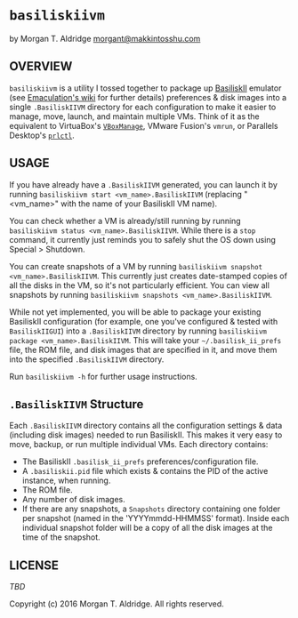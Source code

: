 `basiliskiivm`
==============
by Morgan T. Aldridge <morgant@makkintosshu.com>

OVERVIEW
--------

`basiliskiivm` is a utility I tossed together to package up [BasiliskII](https://github.com/cebix/macemu/) emulator (see [Emaculation's wiki](http://www.emaculation.com/doku.php/basilisk_ii) for further details) preferences & disk images into a single `.BasiliskIIVM` directory for each configuration to make it easier to manage, move, launch, and maintain multiple VMs. Think of it as the equivalent to VirtuaBox's [`VBoxManage`](https://www.virtualbox.org/manual/ch08.html), VMware Fusion's `vmrun`, or Parallels Desktop's [`prlctl`](http://kb.parallels.com/en/112013).

USAGE
-----

If you have already have a `.BasiliskIIVM` generated, you can launch it by running `basiliskiivm start <vm_name>.BasiliskIIVM` (replacing "<vm_name>" with the name of your BasiliskII VM name).

You can check whether a VM is already/still running by running `basiliskiivm status <vm_name>.BasiliskIIVM`. While there is a `stop` command, it currently just reminds you to safely shut the OS down using Special > Shutdown.

You can create snapshots of a VM by running `basiliskiivm snapshot <vm_name>.BasiliskIIVM`. This currently just creates date-stamped copies of all the disks in the VM, so it's not particularly efficient. You can view all snapshots by running `basiliskiivm snapshots <vm_name>.BasiliskIIVM`.

While not yet implemented, you will be able to package your existing BasiliskII configuration (for example, one you've configured & tested with `BasiliskIIGUI`) into a `.BasiliskIIVM` directory by running `basiliskiivm package <vm_name>.BasiliskIIVM`. This will take your `~/.basilisk_ii_prefs` file, the ROM file, and disk images that are specified in it, and move them into the specified `.BasiliskIIVM` directory.

Run `basiliskiivm -h` for further usage instructions.

`.BasiliskIIVM` Structure
-------------------------

Each `.BasiliskIIVM` directory contains all the configuration settings & data (including disk images) needed to run BasiliskII. This makes it very easy to move, backup, or run multiple individual VMs. Each directory contains:

* The BasiliskII `.basilisk_ii_prefs` preferences/configuration file.
* A `.basiliskii.pid` file which exists & contains the PID of the active instance, when running.
* The ROM file.
* Any number of disk images.
* If there are any snapshots, a `Snapshots` directory containing one folder per snapshot (named in the 'YYYYmmdd-HHMMSS' format). Inside each individual snapshot folder will be a copy of all the disk images at the time of the snapshot.

LICENSE
-------

_TBD_

Copyright (c) 2016 Morgan T. Aldridge. All rights reserved.
